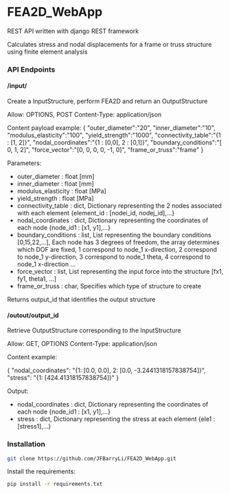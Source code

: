 # FEA2D_WebApp

REST API written with django REST framework

Calculates stress and nodal displacements for a frame or truss structure using finite element analysis


### API Endpoints

#### /input/

Create a InputStructure, perform FEA2D and return an OutputStructure

Allow: OPTIONS, POST
Content-Type: application/json

Content payload example:
{
	"outer_diameter":"20",
	"inner_diameter":"10",
	"modulus_elasticity":"100",
	"yield_strength":"1000",
	"connectivity_table":"{1 : [1, 2]}",
	"nodal_coordinates":"{1 : [0,0], 2 : [0,1]}",
	"boundary_conditions":"[ 0, 1, 2]",
	"force_vector":"[0, 0, 0, 0, -1, 0]",
	"frame_or_truss":"frame"
}

Parameters:
  * outer_diameter : float [mm]
  * inner_diameter : float [mm]
  * modulus_elasticity : float [MPa]
  * yield_strength : float [MPa]
  * connectivity_table : dict, Dictionary representing the 2 nodes associated with each element {element_id : [nodei_id, nodej_id],...}
  * nodal_coordinates : dict, Dictionary representing the coordinates of each node {node_id1 : [x1, y1],...}
  * boundary_conditions : list, List representing the boundary conditions [0,15,22,...], Each node has 3 degrees of freedom, the array determines which DOF are fixed, 1 correspond to node_1 x-direction, 2 correspond to node_1 y-direction, 3 correspond to node_1 theta, 4 correspond to node_1 x-direction ...
  * force_vector : list, List representing the input force into the structure [fx1, fy1, theta1, ...]
  * frame_or_truss : char, Specifies which type of structure to create
  
Returns output_id that identifies the output structure

#### /outout/output_id

Retrieve OutputStructure corresponding to the InputStructure

Allow: GET, OPTIONS
Content-Type: application/json

Content example:

{
    "nodal_coordinates": "{1: [0.0, 0.0], 2: [0.0, -3.2441318157838754]}",
    "stress": "{1: [424.41318157838754]}"
}

Output:
  * nodal_coordinates : dict, Dictionary representing the coordinates of each node {node_id1 : [x1, y1],...}
  * stress : dict, Dictionary representing the stress at each element {ele1 : [stress1],...}

### Installation

```bash
git clone https://github.com/JFBarryLi/FEA2D_WebApp.git
```

Install the requirements:

```bash
pip install -r requirements.txt
```

